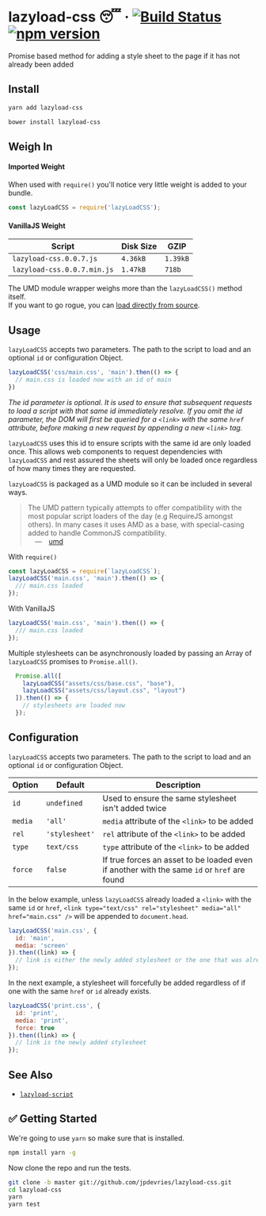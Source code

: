 # lazyload-css 😴 &middot; [![Build Status](https://travis-ci.org/jpdevries/lazyload-css.svg?branch=master)](https://travis-ci.org/jpdevries/lazyload-css) [![npm version](https://badge.fury.io/js/lazyload-css.svg)](https://badge.fury.io/js/lazyload-css)
Promise based method for adding a style sheet to the page if it has not already been added

## Install

```bash
yarn add lazyload-css
```

```bash
bower install lazyload-css
```

## Weigh In
#### Imported Weight
When used with `require()` you'll notice very little weight is added to your bundle.

```js
const lazyLoadCSS = require('lazyLoadCSS');
```

#### VanillaJS Weight
| Script        | Disk Size           | GZIP  |
| ------------- | ------------- | ----- |
| `lazyload-css.0.0.7.js`      | `4.36kB`      |   `1.39kB` |
| `lazyload-css.0.0.7.min.js`      | `1.47kB`      |   `718b` |

The UMD module wrapper weighs more than the `lazyLoadCSS()` method itself.  
If you want to go rogue, you can [load directly from source](https://github.com/jpdevries/lazyload-css/blob/master/lazyload-css.js).

## Usage

`lazyLoadCSS` accepts two parameters. The path to the script to load and an optional `id` or configuration Object.

```js
lazyLoadCSS('css/main.css', 'main').then(() => {
  // main.css is loaded now with an id of main
})
```
_The id parameter is optional. It is used to ensure that subsequent requests to load a script with that same id immediately resolve. If you omit the id parameter, the DOM will first be queried for a `<link>` with the same `href` attribute, before making a new request by appending a new `<link>` tag._

`lazyLoadCSS` uses this id to ensure scripts with the same id are only loaded once. This allows web components to request dependencies with `lazyLoadCSS` and rest assured the sheets will only be loaded once regardless of how many times they are requested.

`lazyLoadCSS` is packaged as a UMD module so it can be included in several ways.

> The UMD pattern typically attempts to offer compatibility with the most popular script loaders of the day (e.g RequireJS amongst others). In many cases it uses AMD as a base, with special-casing added to handle CommonJS compatibility.  
&emsp;&mdash;&emsp;[umd](https://github.com/umdjs/umd)

With `require()`  
```js
const lazyLoadCSS = require(`lazyLoadCSS`);
lazyLoadCSS('main.css', 'main').then(() => {
  /// main.css loaded
});

```

With VanillaJS
```js
lazyLoadCSS('main.css', 'main').then(() => {
  /// main.css loaded
});
```

Multiple stylesheets can be asynchronously loaded by passing an Array of `lazyLoadCSS` promises to `Promise.all()`.

```js
  Promise.all([
    lazyLoadCSS("assets/css/base.css", "base"),
    lazyLoadCSS("assets/css/layout.css", "layout")
  ]).then(() => {
    // stylesheets are loaded now
  });
```

## Configuration

`lazyLoadCSS` accepts two parameters. The path to the script to load and an optional `id` or configuration Object.

| Option        | Default           | Description  |
| ------------- | ------------- | ----- |
| `id`      | `undefined`      |   Used to ensure the same stylesheet isn't added twice |
| `media`      | `'all'`      |   `media` attribute of the `<link>` to be added |
| `rel`      | `'stylesheet'`      |   `rel` attribute of the `<link>` to be added |
| `type`      | `text/css`      |   `type` attribute of the `<link>` to be added |
| `force`      | `false`      |   If true forces an asset to be loaded even if another with the same `id` or `href` are found |

In the below example, unless `lazyLoadCSS` already loaded a `<link>` with the same `id` or `href`, `<link type="text/css" rel="stylesheet" media="all" href="main.css" />` will be appended to `document.head`.

```js
lazyLoadCSS('main.css', {
  id: 'main',
  media: 'screen'
}).then((link) => {
  // link is either the newly added stylesheet or the one that was already there
});
```

In the next example, a stylesheet will forcefully be added regardless of if one with the same `href` or `id` already exists.

```js
lazyLoadCSS('print.css', {
  id: 'print',
  media: 'print',
  force: true
}).then((link) => {
  // link is the newly added stylesheet
});
```


## See Also
 - [`lazyload-script`](https://github.com/jpdevries/lazyload-script/#lazyload-script)

## ✅ Getting Started
We're going to use `yarn` so make sure that is installed.

```bash
npm install yarn -g
```

Now clone the repo and run the tests.

```bash
git clone -b master git://github.com/jpdevries/lazyload-css.git
cd lazyload-css
yarn
yarn test
```
